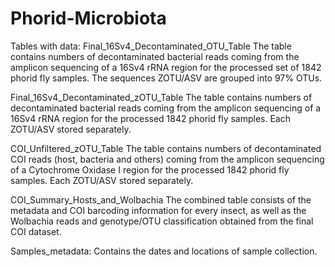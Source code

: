 # Phorid-Microbiota

Tables with data:
Final_16Sv4_Decontaminated_OTU_Table
  The table contains numbers of decontaminated bacterial reads coming from the amplicon sequencing of a 16Sv4 rRNA region for the processed set of 1842 phorid fly samples. The sequences ZOTU/ASV are grouped into 97% OTUs.

Final_16Sv4_Decontaminated_zOTU_Table
  The table contains numbers of decontaminated bacterial reads coming from the amplicon sequencing of a 16Sv4 rRNA region for the processed 1842 phorid fly samples. Each ZOTU/ASV stored separately.

COI_Unfiltered_zOTU_Table
  The table contains numbers of decontaminated COI reads (host, bacteria and others) coming from the amplicon sequencing of a Cytochrome Oxidase I region for the processed 1842 phorid fly samples. Each ZOTU/ASV stored separately.

COI_Summary_Hosts_and_Wolbachia
  The combined table consists of the metadata and COI barcoding information for every insect, as well as the Wolbachia reads and genotype/OTU classification obtained from the final COI dataset.

Samples_metadata:
  Contains the dates and locations of sample collection.

